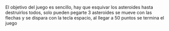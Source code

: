 El objetivo del juego es sencillo, hay que esquivar los asteroides hasta destruirlos todos, solo pueden pegarte 3 asteroides
se mueve con las flechas y se dispara con la tecla espacio, al llegar a 50 puntos se termina el juego